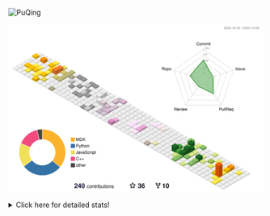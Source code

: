 ![PuQing](https://user-images.githubusercontent.com/27223114/171565019-9a56fae6-b08b-421f-99db-7e830da42371.png)

![](./profile-3d-contrib/profile-season-animate.svg)

<details>
<summary>Click here for detailed stats!</summary>

<!--START_SECTION:waka-->
![Lines of code](https://img.shields.io/badge/From%20Hello%20World%20I%27ve%20Written-843.4%20thousand%20lines%20of%20code-blue)

**🐱 My GitHub Data** 

> 📦 258.6 kB Used in GitHub's Storage 
 > 
> 🏆 200 Contributions in the Year 2023
 > 
> 🚫 Not Opted to Hire
 > 
> 📜 34 Public Repositories 
 > 
> 🔑 27 Private Repositories 
 > 
**I'm an Early 🐤** 

```text
🌞 Morning                498 commits         ████░░░░░░░░░░░░░░░░░░░░░   15.29 % 
🌆 Daytime                1627 commits        ████████████░░░░░░░░░░░░░   49.94 % 
🌃 Evening                307 commits         ██░░░░░░░░░░░░░░░░░░░░░░░   09.42 % 
🌙 Night                  826 commits         ██████░░░░░░░░░░░░░░░░░░░   25.35 % 
```


📊 **This Week I Spent My Time On** 

```text
💬 Programming Languages: 
Python                   4 hrs 50 mins       ██████████████████░░░░░░░   70.32 % 
Jupyter Notebook         1 hr 27 mins        █████░░░░░░░░░░░░░░░░░░░░   21.25 % 
Markdown                 25 mins             ██░░░░░░░░░░░░░░░░░░░░░░░   06.19 % 
YAML                     6 mins              ░░░░░░░░░░░░░░░░░░░░░░░░░   01.68 % 
Other                    2 mins              ░░░░░░░░░░░░░░░░░░░░░░░░░   00.57 % 

🔥 Editors: 
VS Code                  6 hrs 27 mins       ███████████████████████░░   93.81 % 
Obsidian                 25 mins             ██░░░░░░░░░░░░░░░░░░░░░░░   06.19 % 

💻 Operating System: 
Linux                    6 hrs 27 mins       ███████████████████████░░   93.81 % 
Windows                  25 mins             ██░░░░░░░░░░░░░░░░░░░░░░░   06.19 % 
```


<!--END_SECTION:waka-->
</details>
